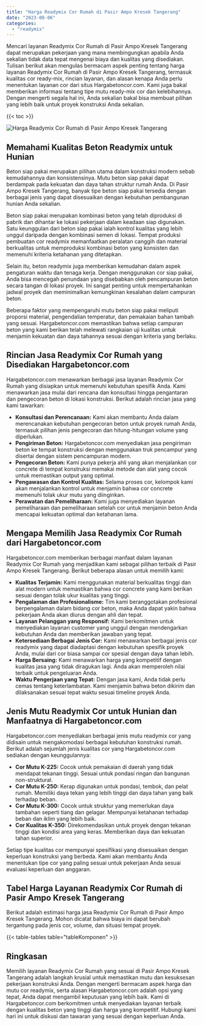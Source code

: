 ```yaml
---
title: "Harga Readymix Cor Rumah di Pasir Ampo Kresek Tangerang"
date: "2023-08-06"
categories: 
  - "readymix"
---
```



Mencari layanan Readymix Cor Rumah di Pasir Ampo Kresek Tangerang dapat merupakan pekerjaan yang mana membingungkan apabila Anda sekalian tidak data tepat mengenai biaya dan kualitas yang disediakan. Tulisan berikut akan mengulas bermacam aspek penting tentang harga layanan Readymix Cor Rumah di Pasir Ampo Kresek Tangerang, termasuk kualitas cor ready-mix, rincian layanan, dan alasan kenapa Anda perlu menentukan layanan cor dari situs Hargabetoncor.com. Kami juga bakal memberikan informasi tentang tipe mutu ready-mix cor dan kelebihannya. Dengan mengerti segala hal ini, Anda sekalian bakal bisa membuat pilihan yang lebih baik untuk proyek konstruksi Anda sekalian.

{{< toc >}}

![Harga Readymix Cor Rumah di Pasir Ampo Kresek Tangerang](https://hargareadymixid.github.io/hbc/readymix-hbc%20(32).png)

## Memahami Kualitas Beton Readymix untuk Hunian

Beton siap pakai merupakan pilihan utama dalam konstruksi modern sebab kemudahannya dan konsistensinya. Mutu beton siap pakai dapat berdampak pada kekuatan dan daya tahan struktur rumah Anda. Di Pasir Ampo Kresek Tangerang, banyak tipe beton siap pakai tersedia dengan berbagai jenis yang dapat disesuaikan dengan kebutuhan pembangunan hunian Anda sekalian.

Beton siap pakai merupakan kombinasi beton yang telah diproduksi di pabrik dan dihantar ke lokasi pekerjaan dalam keadaan siap digunakan. Satu keunggulan dari beton siap pakai ialah kontrol kualitas yang lebih unggul daripada dengan kombinasi semen di lokasi. Tempat produksi pembuatan cor readymix memanfaatkan peralatan canggih dan material berkualitas untuk memproduksi kombinasi beton yang konsisten dan memenuhi kriteria ketahanan yang ditetapkan.

Selain itu, beton readymix juga memberikan kemudahan dalam aspek pengaturan waktu dan tenaga kerja. Dengan menggunakan cor siap pakai, Anda bisa mencegah penundaan yang disebabkan oleh pencampuran beton secara tangan di lokasi proyek. Ini sangat penting untuk mempertahankan jadwal proyek dan meminimalkan kemungkinan kesalahan dalam campuran beton.

Beberapa faktor yang mempengaruhi mutu beton siap pakai meliputi proporsi material, pengendalian temperatur, dan pemakaian bahan tambah yang sesuai. Hargabetoncor.com memastikan bahwa setiap campuran beton yang kami berikan telah melewati rangkaian uji kualitas untuk menjamin kekuatan dan daya tahannya sesuai dengan kriteria yang berlaku.

## Rincian Jasa Readymix Cor Rumah yang Disediakan Hargabetoncor.com

Hargabetoncor.com menawarkan berbagai jasa layanan Readymix Cor Rumah yang disiapkan untuk memenuhi kebutuhan spesifik Anda. Kami menawarkan jasa mulai dari rencana dan konsultasi hingga pengantaran dan pengecoran beton di lokasi konstruksi. Berikut adalah rincian jasa yang kami tawarkan:

- **Konsultasi dan Perencanaan:** Kami akan membantu Anda dalam merencanakan kebutuhan pengecoran beton untuk proyek rumah Anda, termasuk pilihan jenis pengecoran dan hitung-hitungan volume yang diperlukan.
- **Pengiriman Beton:** Hargabetoncor.com menyediakan jasa pengiriman beton ke tempat konstruksi dengan menggunakan truk pencampur yang disertai dengan sistem pencampuran modern.
- **Pengecoran Beton:** Kami punya pekerja ahli yang akan menjalankan cor concrete di tempat konstruksi memakai metode dan alat yang cocok untuk memastikan output yang optimal.
- **Pengawasan dan Kontrol Kualitas:** Selama proses cor, kelompok kami akan menjalankan kontrol untuk menjamin bahwa cor concrete memenuhi tolak ukur mutu yang diinginkan.
- **Perawatan dan Pemeliharaan:** Kami juga menyediakan layanan pemeliharaan dan pemeliharaan setelah cor untuk menjamin beton Anda mencapai kekuatan optimal dan ketahanan lama.

## Mengapa Memilih Jasa Readymix Cor Rumah dari Hargabetoncor.com

Hargabetoncor.com memberikan berbagai manfaat dalam layanan Readymix Cor Rumah yang menjadikan kami sebagai pilihan terbaik di Pasir Ampo Kresek Tangerang. Berikut beberapa alasan untuk memilih kami:

- **Kualitas Terjamin:** Kami menggunakan material berkualitas tinggi dan alat modern untuk memastikan bahwa cor concrete yang kami berikan sesuai dengan tolak ukur kualitas yang tinggi.
- **Pengalaman dan Profesionalisme:** Tim kami beranggotakan profesional berpengalaman dalam bidang cor beton, maka Anda dapat yakin bahwa pekerjaan Anda akan diurus dengan ahli dan tepat.
- **Layanan Pelanggan yang Responsif:** Kami berkomitmen untuk menyediakan layanan customer yang unggul dengan mendengarkan kebutuhan Anda dan memberikan jawaban yang tepat.
- **Ketersediaan Berbagai Jenis Cor:** Kami menawarkan berbagai jenis cor readymix yang dapat diadaptasi dengan kebutuhan spesifik proyek Anda, mulai dari cor biasa sampai cor spesial dengan daya tahan lebih.
- **Harga Bersaing:** Kami menawarkan harga yang kompetitif dengan kualitas jasa yang tidak diragukan lagi. Anda akan memperoleh nilai terbaik untuk pengeluaran Anda.
- **Waktu Pengerjaan yang Tepat:** Dengan jasa kami, Anda tidak perlu cemas tentang keterlambatan. Kami menjamin bahwa beton dikirim dan dilaksanakan sesuai tepat waktu sesuai timeline proyek Anda.

## Jenis Mutu Readymix Cor untuk Hunian dan Manfaatnya di Hargabetoncor.com

Hargabetoncor.com menyediakan berbagai jenis mutu readymix cor yang didisain untuk mengakomodasi berbagai kebutuhan konstruksi rumah. Berikut adalah sejumlah jenis kualitas cor yang Hargabetoncor.com sediakan dengan keunggulannya:

- **Cor Mutu K-225:** Cocok untuk pemakaian di daerah yang tidak mendapat tekanan tinggi. Sesuai untuk pondasi ringan dan bangunan non-struktural.
- **Cor Mutu K-250:** Kerap digunakan untuk pondasi, tembok, dan pelat rumah. Memiliki daya tekan yang lebih tinggi dan daya tahan yang baik terhadap beban.
- **Cor Mutu K-300:** Cocok untuk struktur yang memerlukan daya tambahan seperti tiang dan gelagar. Mempunyai ketahanan terhadap beban dan iklim yang lebih baik.
- **Cor Kualitas K-350:** Direkomendasikan untuk proyek dengan tekanan tinggi dan kondisi area yang keras. Memberikan daya dan kekuatan tahan superior.

Setiap tipe kualitas cor mempunyai spesifikasi yang disesuaikan dengan keperluan konstruksi yang berbeda. Kami akan membantu Anda menentukan tipe cor yang paling sesuai untuk pekerjaan Anda sesuai evaluasi keperluan dan anggaran.

## Tabel Harga Layanan Readymix Cor Rumah di Pasir Ampo Kresek Tangerang

Berikut adalah estimasi harga jasa Readymix Cor Rumah di Pasir Ampo Kresek Tangerang. Mohon dicatat bahwa biaya ini dapat berubah tergantung pada jenis cor, volume, dan situasi tempat proyek.

{{< table-tables table="tableKomponen" >}}

## Ringkasan

Memilih layanan Readymix Cor Rumah yang sesuai di Pasir Ampo Kresek Tangerang adalah langkah krusial untuk memastikan mutu dan kesuksesan pekerjaan konstruksi Anda. Dengan mengerti bermacam aspek harga dan mutu cor readymix, serta alasan Hargabetoncor.com adalah opsi yang tepat, Anda dapat mengambil keputusan yang lebih baik. Kami di Hargabetoncor.com berkomitmen untuk menyediakan layanan terbaik dengan kualitas beton yang tinggi dan harga yang kompetitif. Hubungi kami hari ini untuk diskusi dan tawaran yang sesuai dengan keperluan Anda.
